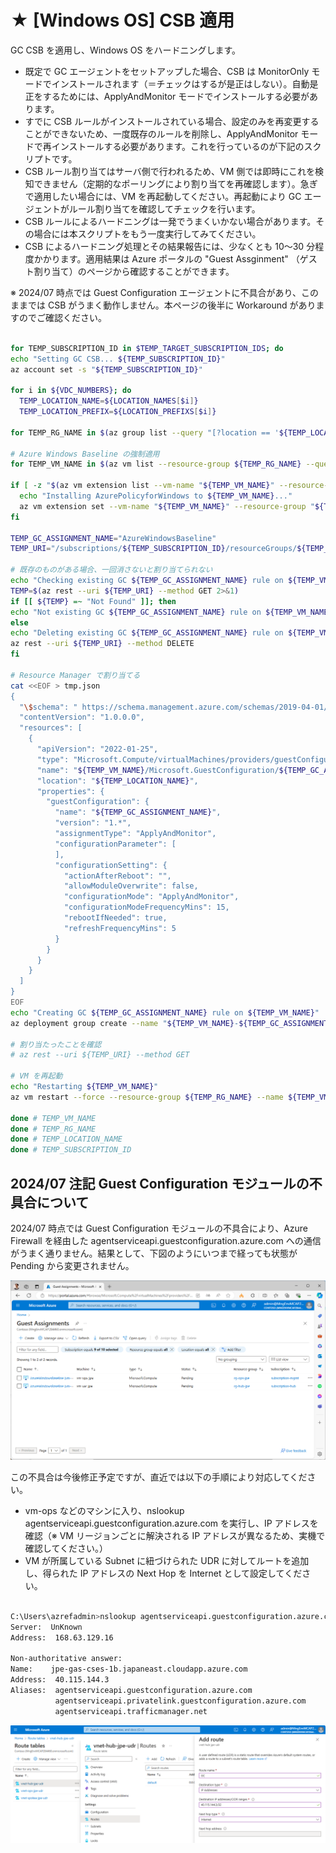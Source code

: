 # ★ [Windows OS] CSB 適用

GC CSB を適用し、Windows OS をハードニングします。

- 既定で GC エージェントをセットアップした場合、CSB は MonitorOnly モードでインストールされます（＝チェックはするが是正はしない）。自動是正をするためには、ApplyAndMonitor モードでインストールする必要があります。
- すでに CSB ルールがインストールされている場合、設定のみを再変更することができないため、一度既存のルールを削除し、ApplyAndMonitor モードで再インストールする必要があります。これを行っているのが下記のスクリプトです。
- CSB ルール割り当てはサーバ側で行われるため、VM 側では即時にこれを検知できません（定期的なポーリングにより割り当てを再確認します）。急ぎで適用したい場合には、VM を再起動してください。再起動により GC エージェントがルール割り当てを確認してチェックを行います。
- CSB ルールによるハードニングは一発でうまくいかない場合があります。その場合には本スクリプトをもう一度実行してみてください。
- CSB によるハードニング処理とその結果報告には、少なくとも 10～30 分程度かかります。適用結果は Azure ポータルの "Guest Assginment" （ゲスト割り当て）のページから確認することができます。

※ 2024/07 時点では Guest Configuration エージェントに不具合があり、このままでは CSB がうまく動作しません。本ページの後半に Workaround がありますのでご確認ください。

```bash

for TEMP_SUBSCRIPTION_ID in $TEMP_TARGET_SUBSCRIPTION_IDS; do
echo "Setting GC CSB... ${TEMP_SUBSCRIPTION_ID}"
az account set -s "${TEMP_SUBSCRIPTION_ID}"
 
for i in ${VDC_NUMBERS}; do
  TEMP_LOCATION_NAME=${LOCATION_NAMES[$i]}
  TEMP_LOCATION_PREFIX=${LOCATION_PREFIXS[$i]}
 
for TEMP_RG_NAME in $(az group list --query "[?location == '${TEMP_LOCATION_NAME}' ].name" -o tsv); do
 
# Azure Windows Baseline の強制適用
for TEMP_VM_NAME in $(az vm list --resource-group ${TEMP_RG_NAME} --query "[?storageProfile.osDisk.osType=='Windows'].name" -o tsv); do
 
if [ -z "$(az vm extension list --vm-name "${TEMP_VM_NAME}" --resource-group ${TEMP_RG_NAME} --query "[?name=='AzurePolicyforWindows']" -o tsv)" ]; then
  echo "Installing AzurePolicyforWindows to ${TEMP_VM_NAME}..."
  az vm extension set --vm-name "${TEMP_VM_NAME}" --resource-group "${TEMP_RG_NAME}" --name "ConfigurationforWindows" --publisher "Microsoft.GuestConfiguration" --extension-instance-name "AzurePolicyforWindows" --enable-auto-upgrade false --no-auto-upgrade-minor-version true
fi
 
TEMP_GC_ASSIGNMENT_NAME="AzureWindowsBaseline"
TEMP_URI="/subscriptions/${TEMP_SUBSCRIPTION_ID}/resourceGroups/${TEMP_RG_NAME}/providers/Microsoft.Compute/virtualMachines/${TEMP_VM_NAME}/providers/Microsoft.GuestConfiguration/guestConfigurationAssignments/${TEMP_GC_ASSIGNMENT_NAME}?api-version=2022-01-25"

# 既存のものがある場合、一回消さないと割り当てられない
echo "Checking existing GC ${TEMP_GC_ASSIGNMENT_NAME} rule on ${TEMP_VM_NAME}"
TEMP=$(az rest --uri ${TEMP_URI} --method GET 2>&1)
if [[ ${TEMP} =~ "Not Found" ]]; then
echo "Not existing GC ${TEMP_GC_ASSIGNMENT_NAME} rule on ${TEMP_VM_NAME}"
else
echo "Deleting existing GC ${TEMP_GC_ASSIGNMENT_NAME} rule on ${TEMP_VM_NAME}"
az rest --uri ${TEMP_URI} --method DELETE
fi

# Resource Manager で割り当てる
cat <<EOF > tmp.json
{
  "\$schema": " https://schema.management.azure.com/schemas/2019-04-01/deploymentTemplate.json#",
  "contentVersion": "1.0.0.0",
  "resources": [
    {
      "apiVersion": "2022-01-25",
      "type": "Microsoft.Compute/virtualMachines/providers/guestConfigurationAssignments",
      "name": "${TEMP_VM_NAME}/Microsoft.GuestConfiguration/${TEMP_GC_ASSIGNMENT_NAME}",
      "location": "${TEMP_LOCATION_NAME}",
      "properties": {
        "guestConfiguration": {
          "name": "${TEMP_GC_ASSIGNMENT_NAME}",
          "version": "1.*",
          "assignmentType": "ApplyAndMonitor",
          "configurationParameter": [
          ],
          "configurationSetting": {
            "actionAfterReboot": "",
            "allowModuleOverwrite": false,
            "configurationMode": "ApplyAndMonitor",
            "configurationModeFrequencyMins": 15,
            "rebootIfNeeded": true,
            "refreshFrequencyMins": 5
          }
        }
      }
    }
  ]
}
EOF
echo "Creating GC ${TEMP_GC_ASSIGNMENT_NAME} rule on ${TEMP_VM_NAME}"
az deployment group create --name "${TEMP_VM_NAME}-${TEMP_GC_ASSIGNMENT_NAME}" --resource-group ${TEMP_RG_NAME} --template-file tmp.json
 
# 割り当たったことを確認
# az rest --uri ${TEMP_URI} --method GET
 
# VM を再起動
echo "Restarting ${TEMP_VM_NAME}"
az vm restart --force --resource-group ${TEMP_RG_NAME} --name ${TEMP_VM_NAME} --no-wait
 
done # TEMP_VM_NAME
done # TEMP_RG_NAME
done # TEMP_LOCATION_NAME
done # TEMP_SUBSCRIPTION_ID

```

## 2024/07 注記 Guest Configuration モジュールの不具合について

2024/07 時点では Guest Configuration モジュールの不具合により、Azure Firewall を経由した agentserviceapi.guestconfiguration.azure.com への通信がうまく通りません。結果として、下図のようにいつまで経っても状態が Pending から変更されません。

![picture 0](./images/0186b9ffe0f37ce6a6f3a5e69164b7a625d832aee491f29548e185a890952be7.png)  

この不具合は今後修正予定ですが、直近では以下の手順により対応してください。

- vm-ops などのマシンに入り、nslookup agentserviceapi.guestconfiguration.azure.com を実行し、IP アドレスを確認（※ VM リージョンごとに解決される IP アドレスが異なるため、実機で確認してください。）
- VM が所属している Subnet に紐づけられた UDR に対してルートを追加し、得られた IP アドレスの Next Hop を Internet として設定してください。

```bash

C:\Users\azrefadmin>nslookup agentserviceapi.guestconfiguration.azure.com
Server:  UnKnown
Address:  168.63.129.16

Non-authoritative answer:
Name:    jpe-gas-cses-1b.japaneast.cloudapp.azure.com
Address:  40.115.144.3
Aliases:  agentserviceapi.guestconfiguration.azure.com
          agentserviceapi.privatelink.guestconfiguration.azure.com
          agentserviceapi.trafficmanager.net

```

![picture 1](./images/b7b3fa7e6dabf1658c5b0c3bb48063088cecb726bb4a0941231b31e822fa47d3.png)  
